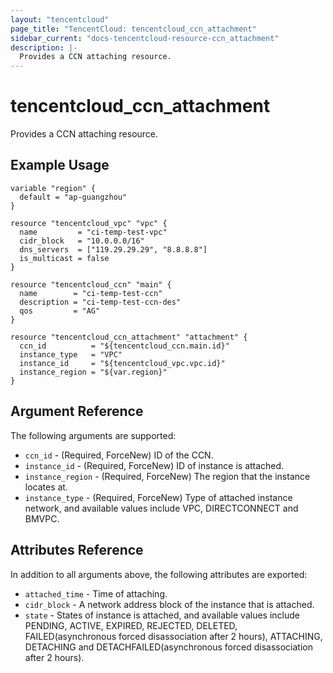 ```yaml
---
layout: "tencentcloud"
page_title: "TencentCloud: tencentcloud_ccn_attachment"
sidebar_current: "docs-tencentcloud-resource-ccn_attachment"
description: |-
  Provides a CCN attaching resource.
---
```


# tencentcloud_ccn_attachment

Provides a CCN attaching resource.

## Example Usage

```hcl
variable "region" {
  default = "ap-guangzhou"
}

resource "tencentcloud_vpc" "vpc" {
  name         = "ci-temp-test-vpc"
  cidr_block   = "10.0.0.0/16"
  dns_servers  = ["119.29.29.29", "8.8.8.8"]
  is_multicast = false
}

resource "tencentcloud_ccn" "main" {
  name        = "ci-temp-test-ccn"
  description = "ci-temp-test-ccn-des"
  qos         = "AG"
}

resource "tencentcloud_ccn_attachment" "attachment" {
  ccn_id          = "${tencentcloud_ccn.main.id}"
  instance_type   = "VPC"
  instance_id     = "${tencentcloud_vpc.vpc.id}"
  instance_region = "${var.region}"
}
```

## Argument Reference

The following arguments are supported:

* `ccn_id` - (Required, ForceNew) ID of the CCN.
* `instance_id` - (Required, ForceNew) ID of instance is attached.
* `instance_region` - (Required, ForceNew) The region that the instance locates at.
* `instance_type` - (Required, ForceNew) Type of attached instance network, and available values include VPC, DIRECTCONNECT and BMVPC.

## Attributes Reference

In addition to all arguments above, the following attributes are exported:

* `attached_time` - Time of attaching.
* `cidr_block` - A network address block of the instance that is attached.
* `state` - States of instance is attached, and available values include PENDING, ACTIVE, EXPIRED, REJECTED, DELETED, FAILED(asynchronous forced disassociation after 2 hours), ATTACHING, DETACHING and DETACHFAILED(asynchronous forced disassociation after 2 hours).



